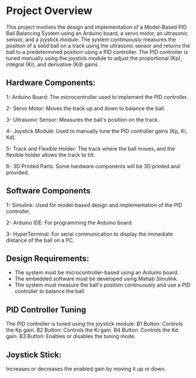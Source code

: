 # Project Overview

This project involves the design and implementation of a Model-Based PID Ball Balancing System using an Arduino board, a servo motor, an ultrasonic sensor, and a joystick module. The system continuously measures the position of a solid ball on a track using the ultrasonic sensor and returns the ball to a predetermined position using a PID controller. The PID controller is tuned manually using the joystick module to adjust the proportional (Kp), integral (Ki), and derivative (Kd) gains.

## Hardware Components:

1- Arduino Board: The microcontroller used to implement the PID controller.

2- Servo Motor: Moves the track up and down to balance the ball.

3- Ultrasonic Sensor: Measures the ball's position on the track.

4- Joystick Module: Used to manually tune the PID controller gains (Kp, Ki, Kd).

5- Track and Flexible Holder: The track where the ball moves, and the flexible holder allows the track to tilt.

6- 3D Printed Parts: Some hardware components will be 3D printed and provided.

## Software Components
1- Simulink: Used for model-based design and implementation of the PID controller.

2- Arduino IDE: For programming the Arduino board.

3- HyperTerminal: For serial communication to display the immediate distance of the ball on a PC.

## Design Requirements:
- The system must be microcontroller-based using an Arduino board.
- The embedded software must be developed using Matlab Simulink.
- The system must measure the ball's position continuously and use a PID controller to balance the ball.


## PID Controller Tuning
The PID controller is tuned using the joystick module:
  B1 Button: Controls the Kp gain.
  B2 Button: Controls the Ki gain.
  B4 Button: Controls the Kd gain.
  B3 Button: Enables or disables the tuning mode.

## Joystick Stick: 
Increases or decreases the enabled gain by moving it up or down.
